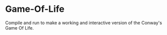 Game-Of-Life
============
Compile and run to make a working and interactive version of the Conway's Game Of Life.
